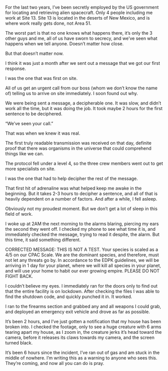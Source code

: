 For the last two years, I’ve been secretly employed by the US government for locating and retrieving alien spacecraft. Only 4 people including me work at Site 13. Site 13 is located in the deserts of New Mexico, and is where work really gets done, not Area 51. 

The worst part is that no one knows what happens there, it’s only the 3 other guys and me, all of us have sworn to secrecy, and we’ve seen what happens when we tell anyone. Doesn’t matter how close. 

But that doesn’t matter now.

I think it was just a month after we sent out a message that we got our first response.

I was the one that was first on site.

All of us get an urgent call from our boss (whom we don’t know the name of) telling us to arrive on site immediately. I soon found out why.

We were being sent a message, a decipherable one. It was slow, and didn’t work all the time, but it was doing the job. It took maybe 2 hours for the first sentence to be deciphered.

“We’ve seen your call.”

That was when we knew it was real.

The first truly readable transmission was received on that day, definite proof that there was organisms in the universe that could comprehend things like we can.

The protocol fell under a level 4, so the three crew members went out to get more specialists on site.

I was the one that had to help decipher the rest of the message.

That first hit of adrenaline was what helped keep me awake in the beginning. But it takes 2-3 hours to decipher a sentence, and all of that is heavily dependent on a number of factors. And after a while, I fell asleep. 

Obviously not my proudest moment. But we don’t get a lot of sleep in this field of work.

I woke up at 2AM the next morning to the alarms blaring, piercing my ears the second they went off. I checked my phone to see what time it is, and immediately checked the message, trying to read it despite, the alarm. But this time, it said something different.

CORRECTED MESSAGE: 
THIS IS NOT A TEST. Your species is scaled as a 4/5 on our CPAC Scale. We are the dominant species, and therefore, must not let any threats go by. In accordance to the EDPK guidelines, we will be arriving in 1 day for your planet, where we will kill all species in your planet, and will use your home to habit our ever growing empire. PLEASE DO NOT FIGHT BACK.

I couldn’t believe my eyes. I immediately ran for the doors only to find out that the entire facility is on lockdown. After checking the files I was able to find the shutdown code, and quickly punched it in. It worked.

I ran to the firearms section and grabbed any and all weapons I could grab, and deployed an emergency exit vehicle and drove as far as possible. 

It’s been 2 hours, and I’ve just gotten a notification that my house has been broken into. I checked the footage, only to see a huge creature with 6 arms tearing apart my house, as I zoom in, the creature jerks it’s head toward the camera, before it releases its claws towards my camera, and the screen turned black.

It’s been 6 hours since the incident, I’ve ran out of gas and am stuck in the middle of nowhere. I’m writing this as a warning to anyone who sees this. They’re coming, and now all you can do is pray.